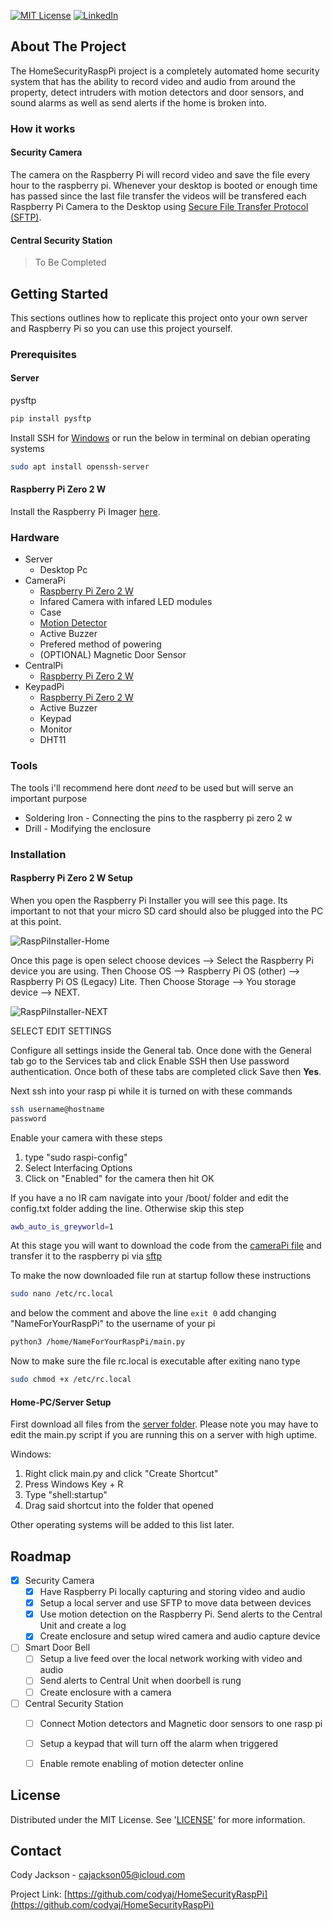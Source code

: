 [![MIT License][license-shield]][license-url]
[![LinkedIn][linkedin-shield]][linkedin-url]
## About The Project
<!-- Add Image of project -->
The HomeSecurityRaspPi project is a completely automated home security system that has the ability to record video and audio from around the property, detect intruders with motion detectors and door sensors, and sound alarms as well as send alerts if the home is broken into.

### How it works

#### Security Camera

The camera on the Raspberry Pi will record video and save the file every hour to the raspberry pi. Whenever your desktop is booted or enough time has passed since the last file transfer the videos will be transfered each Raspberry Pi Camera to the Desktop using [Secure File Transfer Protocol (SFTP)](https://www.techtarget.com/searchcontentmanagement/definition/Secure-File-Transfer-Protocol-SSH-File-Transfer-Protocol).

#### Central Security Station

> To Be Completed

## Getting Started

This sections outlines how to replicate this project onto your own server and Raspberry Pi so you can use this project yourself.

### Prerequisites

#### Server

pysftp
```sh
pip install pysftp
```

Install SSH for [Windows](https://learn.microsoft.com/en-us/windows-server/administration/openssh/openssh_install_firstuse?tabs=gui) or run the below in terminal on debian operating systems
```sh
sudo apt install openssh-server
```

#### Raspberry Pi Zero 2 W

Install the Raspberry Pi Imager [here](https://www.raspberrypi.com/software/).

### Hardware

* Server
  * Desktop Pc 
* CameraPi
  * [Raspberry Pi Zero 2 W](https://core-electronics.com.au/raspberry-pi-zero-2-w-wireless.html)
  * Infared Camera with infared LED modules
  * Case
  * [Motion Detector](https://www.jaycar.com.au/duinotech-arduino-compatible-pir-motion-detector-module/p/XC4444)
  * Active Buzzer
  * Prefered method of powering
  * (OPTIONAL) Magnetic Door Sensor
* CentralPi
  * [Raspberry Pi Zero 2 W](https://core-electronics.com.au/raspberry-pi-zero-2-w-wireless.html)
* KeypadPi
  * [Raspberry Pi Zero 2 W](https://core-electronics.com.au/raspberry-pi-zero-2-w-wireless.html)
  * Active Buzzer
  * Keypad
  * Monitor
  * DHT11

### Tools

The tools i'll recommend here dont *need* to be used but will serve an important purpose

* Soldering Iron - Connecting the pins to the raspberry pi zero 2 w
* Drill - Modifying the enclosure

### Installation

#### Raspberry Pi Zero 2 W Setup

When you open the Raspberry Pi Installer you will see this page. Its important to not that your micro SD card should also be plugged into the PC at this point.

![RaspPiInstaller-Home]

Once this page is open select choose devices --> Select the Raspberry Pi device you are using. Then Choose OS --> Raspberry Pi OS (other) --> Raspberry Pi OS (Legacy) Lite. Then Choose Storage --> You storage device --> NEXT.

![RaspPiInstaller-NEXT]

SELECT EDIT SETTINGS

Configure all settings inside the General tab. Once done with the General tab go to the Services tab and click Enable SSH then Use password authentication. Once both of these tabs are completed click Save then **Yes**.

Next ssh into your rasp pi while it is turned on with these commands

```sh
ssh username@hostname
password
```

Enable your camera with these steps
1. type "sudo raspi-config"
2. Select Interfacing Options
3. Click on "Enabled" for the camera then hit OK

If you have a no IR cam navigate into your /boot/ folder and edit the config.txt folder adding the line. Otherwise skip this step

```sh
awb_auto_is_greyworld=1
```

At this stage you will want to download the code from the [cameraPi file](https://github.com/codyaj/HomeSecurityRaspPi/tree/main/cameraPi) and transfer it to the raspberry pi via [sftp](https://www.digitalocean.com/community/tutorials/how-to-use-sftp-to-securely-transfer-files-with-a-remote-server)

To make the now downloaded file run at startup follow these instructions

```sh
sudo nano /etc/rc.local
```

and below the comment and above the line `exit 0` add changing "NameForYourRaspPi" to the username of your pi

```sh
python3 /home/NameForYourRaspPi/main.py
```

Now to make sure the file rc.local is executable after exiting nano type

```sh
sudo chmod +x /etc/rc.local
```

#### Home-PC/Server Setup

First download all files from the [server folder](https://github.com/codyaj/HomeSecurityRaspPi/tree/main/server). Please note you may have to edit the main.py script if you are running this on a server with high uptime.

Windows:

1. Right click main.py and click "Create Shortcut"
2. Press Windows Key + R
3. Type "shell:startup"
4. Drag said shortcut into the folder that opened

Other operating systems will be added to this list later.

## Roadmap

 - [X] Security Camera
   - [X] Have Raspberry Pi locally capturing and storing video and audio
   - [X] Setup a local server and use SFTP to move data between devices
   - [X] Use motion detection on the Raspberry Pi. Send alerts to the Central Unit and create a log
   - [X] Create enclosure and setup wired camera and audio capture device
 - [ ] Smart Door Bell
   - [ ] Setup a live feed over the local network working with video and audio
   - [ ] Send alerts to Central Unit when doorbell is rung
   - [ ] Create enclosure with a camera
 - [ ] Central Security Station
   - [ ] Connect Motion detectors and Magnetic door sensors to one rasp pi
   - [ ] Setup a keypad that will turn off the alarm when triggered
   - [ ] Enable remote enabling of motion detecter online

 
## License

Distributed under the MIT License. See '[LICENSE](https://github.com/codyaj/HomeSecurityRaspPi/blob/main/LICENSE)' for more information.

## Contact

Cody Jackson - cajackson05@icloud.com

Project Link: [https://github.com/codyaj/HomeSecurityRaspPi](https://github.com/codyaj/HomeSecurityRaspPi)


<!-- Images -->
[license-shield]: https://img.shields.io/github/license/othneildrew/Best-README-Template.svg?style=for-the-badge
[license-url]: https://github.com/codyaj/HomeSecurityRaspPi/blob/main/LICENSE
[linkedin-shield]: https://img.shields.io/badge/-LinkedIn-black.svg?style=for-the-badge&logo=linkedin&colorB=555
[linkedin-url]: https://www.linkedin.com/in/codyaj/
[RaspPiInstaller-Home]: https://github.com/codyaj/HomeSecurityRaspPi/assets/57662320/1314faf1-10a1-4ec5-8fe4-72970ec12001
[RaspPiInstaller-NEXT]: https://github.com/codyaj/HomeSecurityRaspPi/assets/57662320/a3233ca6-8bc7-4966-8477-c914ceed9b2f

